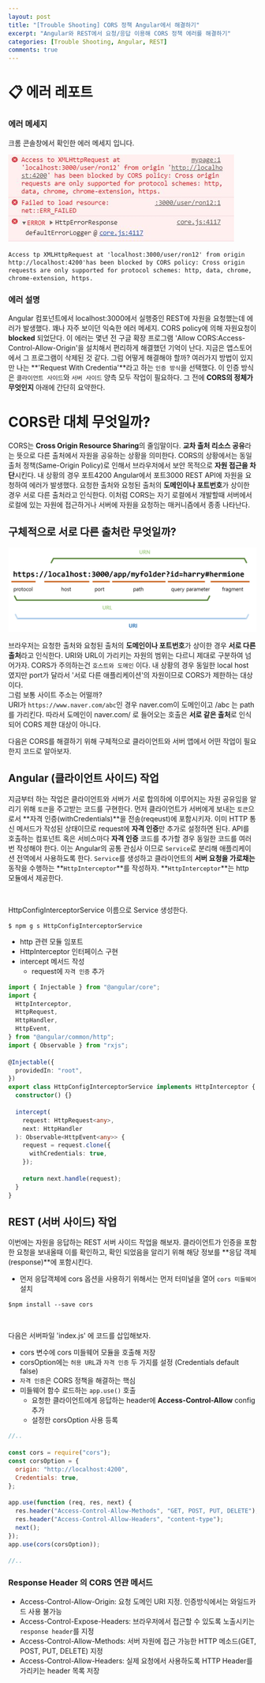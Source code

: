 ```yaml
---
layout: post
title: "[Trouble Shooting] CORS 정책 Angular에서 해결하기"
excerpt: "Angular와 REST에서 요청/응답 이용해 CORS 정책 에러를 해결하기"
categories: [Trouble Shooting, Angular, REST]
comments: true
---
```


# 📋 에러 레포트

### 에러 메세지

크롬 콘솔창에서 확인한 에러 메세지 입니다.

![img load fail](/img/error/cors.JPG) <br>

```
Access tp XMLHttpRequest at 'localhost:3000/user/ron12' from origin http://localhost:4200'has been blocked by CORS policy: Cross origin requests are only supported for protocol schemes: http, data, chrome, chrome-extension, https.
```

### 에러 설명

Angular 컴포넌트에서 localhost:3000에서 실행중인 REST에 자원을 요청했는데 에러가 발생했다. 꽤나 자주 보이던 익숙한 에러 메세지. CORS policy에 의해 자원요청이 **blocked** 되었단다. 이 에러는 몇년 전 구글 확장 프로그램 'Allow CORS:Access-Control-Allow-Origin'을 설치해서 편리하게 해결했던 기억이 난다. 지금은 앱스토어에서 그 프로그램이 삭제된 것 같다. 그럼 어떻게 해결해야 할까? 여러가지 방법이 있지만 나는 **'Request With Credentia'**라고 하는 `인증 방식`을 선택했다. 이 인증 방식은 `클라이언트 사이드`와 `서버 사이드` 양측 모두 작업이 필요하다. 그 전에 **CORS의 정체가 무엇인지** 아래에 간단히 요약한다.

# CORS란 대체 무엇일까?

CORS는 **Cross Origin Resource Sharing**의 줄임말이다. **교차 출처 리소스 공유**라는 뜻으로 다른 출처에서 자원을 공유하는 상황을 의미한다. CORS의 상황에서는 동일 출처 정책(Same-Origin Policy)로 인해서 브라우저에서 보안 목적으로 **자원 접근을 차단**시킨다. 내 상황의 경우 포트4200 Angular에서 포트3000 REST API에 자원을 요청하여 에러가 발생했다. 요청한 출처와 요청된 출처의 **도메인이나 포트번호**가 상이한 경우 서로 다른 출처라고 인식한다. 이처럼 CORS는 자기 로컬에서 개발할때 서버에서 로컬에 있는 자원에 접근하거나 서버에 자원을 요청하는 매커니즘에서 종종 나타난다.

## 구체적으로 서로 다른 출처란 무엇일까?

<img src="/img/URI구조.png" />

브라우저는 요청한 출처와 요청된 출처의 **도메인이나 포트번호**가 상이한 경우 **서로 다른 출처**라고 인식한다. URI와 URL이 가리키는 자원의 범위는 다르니 제대로 구분하여 넘어가자. CORS가 주의하는건 `호스트와 도메인` 이다. 내 상황의 경우 동일한 local host 였지만 port가 달라서 '서로 다른 애플리케이션'의 자원이므로 CORS가 제한하는 대상이다. <br/>
그럼 보통 사이트 주소는 어떨까? <br/>
URI가 `https://www.naver.com/abc`인 경우 naver.com이 도메인이고 /abc 는 path를 가리킨다. 따라서 도메인이 naver.com/ 로 들어오는 호출은 **서로 같은 출처**로 인식되어 CORS 제한 대상이 아니다.

다음은 CORS를 해결하기 위해 구체적으로 클라이언트와 서버 앱에서 어떤 작업이 필요한지 코드로 알아보자.

## Angular (클라이언트 사이드) 작업

지금부터 하는 작업은 클라이언트와 서버가 서로 합의하에 이루어지는 자원 공유임을 알리기 위해 `토큰`을 주고받는 코드를 구현한다. 먼저 클라이언트가 서버에게 보내는 `토큰`으로서 **자격 인증(withCredentials)**을 전송(reqeust)에 포함시키자. 이미 HTTP 통신 메서드가 작성된 상태이므로 request에 **자격 인증**만 추가로 설정하면 된다. API를 호출하는 컴포넌트 혹은 서비스마다 **자격 인증** 코드를 추가할 경우 동일한 코드를 여러번 작성해야 한다. 이는 Angular의 공통 관심사 이므로 `Service`로 분리해 애플리케이션 전역에서 사용하도록 한다. `Service`를 생성하고 클라이언트의 **서버 요청을 가로채는** 동작을 수행하는 **`HttpInterceptor`**를 작성하자. **`HttpInterceptor`**는 http 모듈에서 제공한다.

<br>

HttpConfigInterceptorService 이름으로 Service 생성한다.

```
$ npm g s HttpConfigInterceptorService
```

- http 관련 모듈 임포트
- HttpInterceptor 인터페이스 구현
- intercept 메서드 작성
  - request에 `자격 인증` 추가

```typescript
import { Injectable } from "@angular/core";
import {
  HttpInterceptor,
  HttpRequest,
  HttpHandler,
  HttpEvent,
} from "@angular/common/http";
import { Observable } from "rxjs";

@Injectable({
  providedIn: "root",
})
export class HttpConfigInterceptorService implements HttpInterceptor {
  constructor() {}

  intercept(
    request: HttpRequest<any>,
    next: HttpHandler
  ): Observable<HttpEvent<any>> {
    request = request.clone({
      withCredentials: true,
    });

    return next.handle(request);
  }
}
```

## REST (서버 사이드) 작업

이번에는 자원을 응답하는 REST 서버 사이드 작업을 해보자. 클라이언트가 인증을 포함한 요청을 보내올때 이를 확인하고, 확인 되었음을 알리기 위해 해당 정보를 **응답 객체(response)**에 포함시킨다. <br>

- 먼저 응답객체에 cors 옵션을 사용하기 위해서는 먼저 터미널을 열어 `cors 미들웨어` 설치

```
$npm install --save cors
```

<br>

다음은 서버파일 'index.js' 에 코드를 삽입해보자.

- cors 변수에 cors 미들웨어 모듈을 호출해 저장
- corsOption에는 `허용 URL`과 `자격 인증` 두 가지를 설정 (Credentials default false)
- `자격 인증`은 CORS 정책을 해결하는 핵심
- 미들웨어 함수 로드하는 `app.use()` 호출
  - 요청한 클라이언트에게 응답하는 header에 **Access-Control-Allow** config 추가
  - 설정한 corsOption 사용 등록

```javascript
//..

const cors = require("cors");
const corsOption = {
  origin: "http://localhost:4200",
  Credentials: true,
};

app.use(function (req, res, next) {
  res.header("Access-Control-Allow-Methods", "GET, POST, PUT, DELETE");
  res.header("Access-Control-Allow-Headers", "content-type");
  next();
});
app.use(cors(corsOption));

//..
```

### Response Header 의 CORS 연관 메서드

- Access-Control-Allow-Origin: 요청 도메인 URI 지정. 인증방식에서는 와일드카드 사용 불가능
- Access-Control-Expose-Headers: 브라우저에서 접근할 수 있도록 노출시키는 `response header`를 지정
- Access-Control-Allow-Methods: 서버 자원에 접근 가능한 HTTP 메소드(GET, POST, PUT, DELETE) 지정
- Access-Control-Allow-Headers: 실제 요청에서 사용하도록 HTTP Header를 가리키는 header 목록 저장
